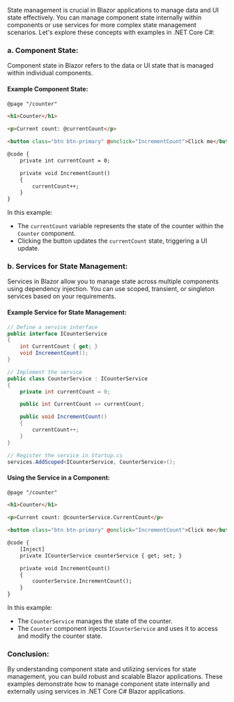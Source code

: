 State management is crucial in Blazor applications to manage data and UI state effectively. You can manage component state internally within components or use services for more complex state management scenarios. Let's explore these concepts with examples in .NET Core C#:

### a. Component State:

Component state in Blazor refers to the data or UI state that is managed within individual components.

#### Example Component State:

```html
@page "/counter"

<h1>Counter</h1>

<p>Current count: @currentCount</p>

<button class="btn btn-primary" @onclick="IncrementCount">Click me</button>

@code {
    private int currentCount = 0;

    private void IncrementCount()
    {
        currentCount++;
    }
}
```

In this example:
- The `currentCount` variable represents the state of the counter within the `Counter` component.
- Clicking the button updates the `currentCount` state, triggering a UI update.

### b. Services for State Management:

Services in Blazor allow you to manage state across multiple components using dependency injection. You can use scoped, transient, or singleton services based on your requirements.

#### Example Service for State Management:

```csharp
// Define a service interface
public interface ICounterService
{
    int CurrentCount { get; }
    void IncrementCount();
}

// Implement the service
public class CounterService : ICounterService
{
    private int currentCount = 0;

    public int CurrentCount => currentCount;

    public void IncrementCount()
    {
        currentCount++;
    }
}

// Register the service in Startup.cs
services.AddScoped<ICounterService, CounterService>();
```

#### Using the Service in a Component:

```html
@page "/counter"

<h1>Counter</h1>

<p>Current count: @counterService.CurrentCount</p>

<button class="btn btn-primary" @onclick="IncrementCount">Click me</button>

@code {
    [Inject]
    private ICounterService counterService { get; set; }

    private void IncrementCount()
    {
        counterService.IncrementCount();
    }
}
```

In this example:
- The `CounterService` manages the state of the counter.
- The `Counter` component injects `ICounterService` and uses it to access and modify the counter state.

### Conclusion:

By understanding component state and utilizing services for state management, you can build robust and scalable Blazor applications. These examples demonstrate how to manage component state internally and externally using services in .NET Core C# Blazor applications.